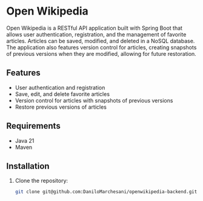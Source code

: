 # Open Wikipedia

Open Wikipedia is a RESTful API application built with Spring Boot that allows user authentication, registration, and the management of favorite articles. Articles can be saved, modified, and deleted in a NoSQL database. The application also features version control for articles, creating snapshots of previous versions when they are modified, allowing for future restoration.

## Features

- User authentication and registration
- Save, edit, and delete favorite articles
- Version control for articles with snapshots of previous versions
- Restore previous versions of articles

## Requirements

- Java 21
- Maven

## Installation

1. Clone the repository:
   ```bash
   git clone git@github.com:DaniloMarchesani/openwikipedia-backend.git
